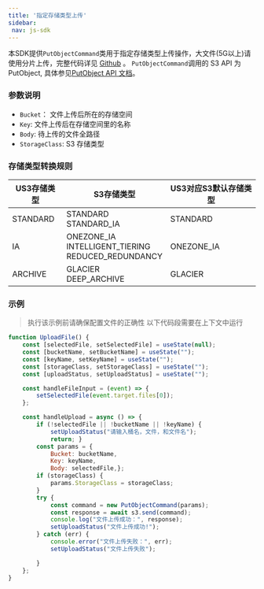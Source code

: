 ```yaml
---
title: '指定存储类型上传'
sidebar:
 nav: js-sdk
---
```

本SDK提供`PutObjectCommand`类用于指定存储类型上传操作，大文件(5G以上)请使用分片上传，完整代码详见 [Github](https://github.com/aws/aws-sdk-js-v3/blob/main/clients/client-s3/src/commands/PutObjectCommand.ts) 。
`PutObjectCommand`调用的 S3 API 为 PutObject, 具体参见[PutObject API 文档](https://docs.aws.amazon.com/AmazonS3/latest/API/API_PutObject.html)。

### 参数说明
- `Bucket`： 文件上传后所在的存储空间
- `Key`: 文件上传后在存储空间里的名称
- `Body`: 待上传的文件全路径
- `StorageClass`: S3 存储类型

### 存储类型转换规则
| US3存储类型       | S3存储类型                                       | US3对应S3默认存储类型 |
| ----------------- | ---------------------------------------------- | -------------------- |
| STANDARD          | STANDARD<br>STANDARD_IA                                        | STANDARD             |
| IA                | ONEZONE_IA<br>INTELLIGENT_TIERING<br>REDUCED_REDUNDANCY | ONEZONE_IA           |
| ARCHIVE           | GLACIER<br> DEEP_ARCHIVE                                       | GLACIER              |


### 示例
> 执行该示例前请确保配置文件的正确性
> 以下代码段需要在上下文中运行

```javascript
function UploadFile() {
    const [selectedFile, setSelectedFile] = useState(null);
    const [bucketName, setBucketName] = useState("");
    const [keyName, setKeyName] = useState("");
    const [storageClass, setStorageClass] = useState("");
    const [uploadStatus, setUploadStatus] = useState("");

    const handleFileInput = (event) => {
        setSelectedFile(event.target.files[0]);
    };

    const handleUpload = async () => {
        if (!selectedFile || !bucketName || !keyName) {
            setUploadStatus("请输入桶名，文件，和文件名");
            return; }
        const params = {
            Bucket: bucketName,
            Key: keyName,
            Body: selectedFile,};
        if (storageClass) {
            params.StorageClass = storageClass;
        }
        try {
            const command = new PutObjectCommand(params);
            const response = await s3.send(command);
            console.log("文件上传成功：", response);
            setUploadStatus("文件上传成功!");
        } catch (err) {
            console.error("文件上传失败：", err);
            setUploadStatus("文件上传失败");

        }
    };
}

```
